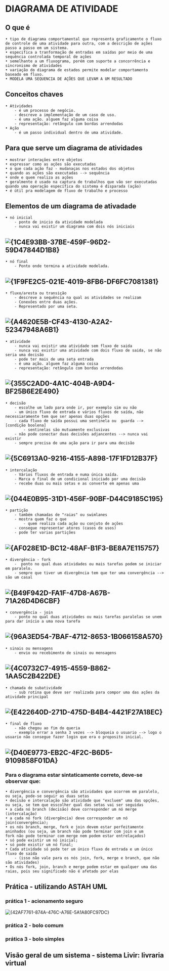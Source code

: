# DIAGRAMA DE ATIVIDADE
## O que é
    • tipo de diagrama comportamental que representa graficamente o fluxo de controle de uma atividade para outra, com a descrição de ações passo a passo em um sistema.
    • especifica a tranformação de entradas em saídas por meio de uma sequência controlada temporal de ações
    • semelhante a um fluxograma, porém com suporte a concorrência e sincronismo de atividades
    • variação do diagrama de estados permite modelar comportamento baseado em fluxo.
    • MODELA UMA SEQUENCIA DE AÇÕES QUE LEVAM A UM RESULTADO
    
## Conceitos chaves
    • Atividades 
        - é um processo de negócio.
        - descreve a implementação de um caso de uso.
        - é uma ação. alguem faz alguma coisa
        - representação: retângulo com bordas arrendodas
    • Ação
        - é um passo individual dentro de uma atividade.
## Para que serve um diagrama de atividades
    • mostrar interações entre objetos
    • expressar como as ações são executadas
    • o que cada ação faz - mudanaças nos estados dos objetos
    • quando as ações são executadas --> sequência
    • onde e quem realiza as ações
    • geralmente é usado na captura de trabalhos que vão ser executadas quando uma operação específica do sistema é disparada (ação)
    • é útil pra modelagem de fluxo de trabalho e processo
## Elementos de um diagrama de ativadade

    • nó inicial 
        - ponto de inicio da atividade modelada
        - nunca vai existir um diagrama com dois nós iniciais
  ![{1C4E93BB-37BE-459F-96D2-59D47844D1B8}](https://github.com/user-attachments/assets/1973aab9-f213-4a7a-b116-b607179605ad)
---
    • nó final
        - Ponto onde termina a atividade modelada.
![{1F9FE2C5-021E-4019-8FB6-DF6FC7081381}](https://github.com/user-attachments/assets/0690e499-75ab-418a-8f0e-95d76204d1a4)
---
    • fluxo/aresta ou transição
        - descreve a sequência na qual as atividades se realizam
        - Conexões entre duas ações.
        - Representado por uma seta.
![{A4620E5B-CF43-4130-A2A2-52347948A6B1}](https://github.com/user-attachments/assets/61ac1807-5b82-47ef-8f2d-c824373f8e2b)
---
    • atividade
        - nunca vai existir uma atividade sem fluxo de saida
        - nunca vai existir uma atividade com dois fluxo de saida, se não seria uma decisão
        - pode ter mais de uma seta entrada 
        - é uma ação. alguem faz alguma coisa
        - representação: retângulo com bordas arrendodas
![{355C2AD0-4A1C-404B-A9D4-BF25B6E2E490}](https://github.com/user-attachments/assets/3d43371a-35c9-4180-bb67-b94f98855f32)
---
    • decisão
        - escolhe um lado para onde ir, por exemplo sim ou não
        - um único fluxo de entrada e vários fluxos de saída, não necessiaramente tem que ser apenas duas opções
        - cada fluxo de saída possui uma sentinela ou  guarda --> [condição boolena]
            - sentinelas são mutuamente exclusivas
        - não pode conectar duas decisões adjancentes --> nunca vai existir
        - sempre precisa de uma ação para ir para uma decisão 
![{5C6913A0-9216-4155-A898-17F1FD12B37F}](https://github.com/user-attachments/assets/f5258f11-806d-4826-889a-e63eb43a7fb5)
---
    • intercalação
        - Vários fluxos de entrada e numa única saída. 
        - Marca o final de um condicional iniciado por uma decisão
        - recebe duas ou mais setas e as converte em apenas uma 
![{044E0B95-31D1-456F-90BF-D44C9185C195}](https://github.com/user-attachments/assets/1111cd18-0477-4615-b097-59b5939d7589)
---
    • partição
        - também chamadas de "raias" ou swimlanes
        - mostra quem faz o que
            - quem realiza cada ação ou conjuto de ações
        - consegue representar atores (casos de usos)
        - pode ter varias partições
![{AF028E1D-BC12-48AF-B1F3-BE8A7E115757}](https://github.com/user-attachments/assets/0c47ae2f-ec8a-4ca4-ab85-26d033167e36)
---
    • divergência - fork
        -  ponto no qual duas atividades ou mais tarefas podem se iniciar em paralelo.
        - sempre que tiver um divergência tem que ter uma convergência --> são um casal
![{B49F942D-FA1F-47D8-A67B-71A26D4D6CBF}](https://github.com/user-attachments/assets/9733df65-6f4e-4d3a-babc-20db1bed3765)
---
    • convergência - join
        - ponto no qual duas atividades ou mais tarefas paralelas se unem para dar início a uma nova tarefa
![{96A3ED54-7BAF-4712-8653-1B066158A570}](https://github.com/user-attachments/assets/fa9a6e8f-e906-4881-88de-a7b4384c203f)
---
    • sinais ou mensagens
        - envio ou recebimento de sinais ou mensagens
![{4C0732C7-4915-4559-B862-1AA5C2B422DE}](https://github.com/user-attachments/assets/40ac0db6-62e7-474a-9f58-861333abaf23)
---
    • chamada de subatividade
        - sub rotina que deve ser realizada para compor uma das ações da atividade principal
![{E422640D-271D-475D-B4B4-4421F27A18EC}](https://github.com/user-attachments/assets/b261f3a6-e18f-4999-b9f9-fc89ff42c80a)
---
    • final de fluxo
        - não chegou ao fim do queria 
        - exemplo errar a senha 3 vezes --> bloqueia o usuario --> logo o usuario não consegue fazer login que era o proposito inicial.
![{D40E9773-EB2C-4F2C-B6D5-9109858F01DA}](https://github.com/user-attachments/assets/f8819958-a0a1-4ae5-b65d-113fef444dc3)
---

### Para o diagrama estar sintaticamente correto, deve-se observar que:
    • divergência e convergência são atividades que ocorrem em paralelo, ou seja, pode-se seguir as duas setas
    • decisão e intercalação são atividade que "excluem" uma das opções, ou seja, se tem que esscolher qual das setas vai ser seguidas
    • a cada nó branch (decisão) deve corresponder um nó merge (intercalação)
    • a cada nó fork (divergência) deve corresponder um nó join(convergência);
    • os nós branch, merge, fork e join devem estar perfeitamente aninhados (ou seja, um branch não pode terminar com join e um
    fork não pode terminar com merge nem podem estar entrelaçados)
    • só pode existir um nó inicial;
    • só pode existir um nó final;
    • Cada atividade só pode ter um único fluxo de entrada e um único fluxo de saída
        - (isso não vale para os nós join, fork, merge e branch, que não são atividades)
    • Os nós fork, join, branch e merge podem estar em qualquer uma das raias, pois seu significado não é afetado por elas

## Prática - utilizando  ASTAH UML
### prática 1 - acionamento seguro

![{42AF7761-874A-476C-A76E-5A1A80FC97DC}](https://github.com/user-attachments/assets/210cd08d-aa0c-426d-99ad-feb88d1e4088)

### prática 2 - bolo comum

### prática 3 - bolo simples

## Visão geral de um sistema - sistema Livir: livraria virtual


